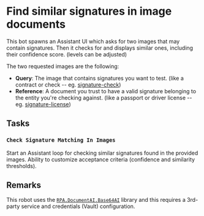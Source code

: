 # Find similar signatures in image documents

This bot spawns an Assistant UI which asks for two images that may contain signatures.
Then it checks for and displays similar ones, including their confidence score. (levels
can be adjusted)

The two requested images are the following:
- **Query**: The image that contains signatures you want to test. (like a contract or
  check -- eg. [signature-check](devdata/signature-check.png))
- **Reference**: A document you trust to have a valid signature belonging to the entity
  you're checking against. (like a passport or driver license -- eg.
  [signature-license](devdata/signature-license.jpg))

## Tasks

### `Check Signature Matching In Images`

Start an Assistant loop for checking similar signatures found in the provided images.
Ability to customize acceptance criteria (confidence and similarity thresholds).

## Remarks

This robot uses the [`RPA.DocumentAI.Base64AI`]([ds](https://robocorp.com/docs/libraries/rpa-framework/rpa-documentai-base64ai))
library and this requires a 3rd-party service and credentials (Vault) configuration.
